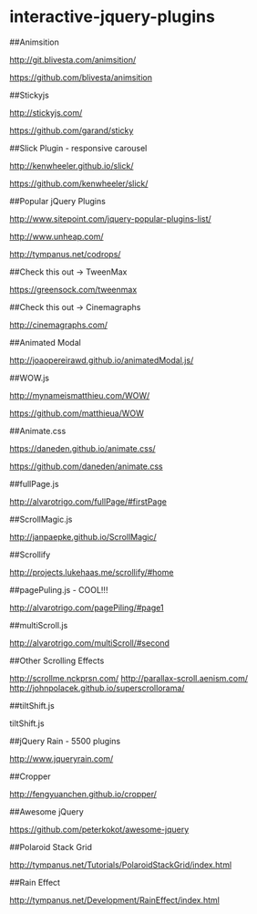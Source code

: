 # interactive-jquery-plugins

##Animsition

http://git.blivesta.com/animsition/

https://github.com/blivesta/animsition

##Stickyjs

http://stickyjs.com/

https://github.com/garand/sticky


##Slick Plugin - responsive carousel

http://kenwheeler.github.io/slick/

https://github.com/kenwheeler/slick/

##Popular jQuery Plugins

http://www.sitepoint.com/jquery-popular-plugins-list/

http://www.unheap.com/

http://tympanus.net/codrops/
 
 
##Check this out -> TweenMax

https://greensock.com/tweenmax

##Check this out -> Cinemagraphs

http://cinemagraphs.com/

##Animated Modal

http://joaopereirawd.github.io/animatedModal.js/

##WOW.js

http://mynameismatthieu.com/WOW/

https://github.com/matthieua/WOW

##Animate.css

https://daneden.github.io/animate.css/

https://github.com/daneden/animate.css

##fullPage.js

http://alvarotrigo.com/fullPage/#firstPage

##ScrollMagic.js

http://janpaepke.github.io/ScrollMagic/

##Scrollify

http://projects.lukehaas.me/scrollify/#home

##pagePuling.js - COOL!!!

http://alvarotrigo.com/pagePiling/#page1

##multiScroll.js

http://alvarotrigo.com/multiScroll/#second

##Other Scrolling Effects

http://scrollme.nckprsn.com/
http://parallax-scroll.aenism.com/
http://johnpolacek.github.io/superscrollorama/

##tiltShift.js

tiltShift.js

##jQuery Rain - 5500 plugins

http://www.jqueryrain.com/

##Cropper

http://fengyuanchen.github.io/cropper/

##Awesome jQuery

https://github.com/peterkokot/awesome-jquery

##Polaroid Stack Grid

http://tympanus.net/Tutorials/PolaroidStackGrid/index.html

##Rain Effect

http://tympanus.net/Development/RainEffect/index.html